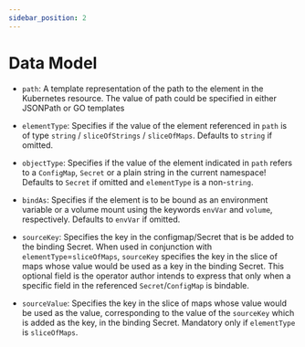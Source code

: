 ```yaml
---
sidebar_position: 2
---
```


# Data Model

* `path`: A template representation of the path to the element in the Kubernetes resource. The value of path could be specified in either JSONPath or GO templates
* `elementType`: Specifies if the value of the element referenced in `path` is of type `string` / `sliceOfStrings` / `sliceOfMaps`. Defaults to `string` if omitted.

* `objectType`: Specifies if the value of the element indicated in `path` refers to a `ConfigMap`, `Secret` or a plain string in the current namespace!  Defaults to `Secret` if omitted and `elementType` is a non-`string`.

* `bindAs`: Specifies if the element is to be bound as an environment variable or a volume mount using the keywords `envVar` and `volume`, respectively. Defaults to `envVar` if omitted.

* `sourceKey`: Specifies the key in the configmap/Secret that is be added to the binding Secret. When used in conjunction with `elementType`=`sliceOfMaps`, `sourceKey` specifies the key in the slice of maps whose value would be used as a key in the binding Secret. This optional field is the operator author intends to express that only when a specific field in the referenced `Secret`/`ConfigMap` is bindable.

* `sourceValue`: Specifies the key in the slice of maps whose value would be used as the value, corresponding to the value of the `sourceKey` which is added as the key, in the binding Secret. Mandatory only if `elementType` is `sliceOfMaps`.